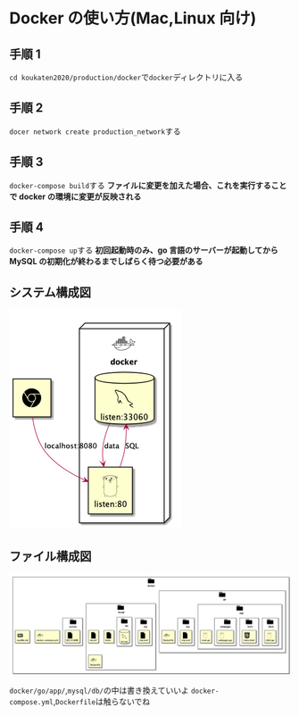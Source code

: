 # Docker の使い方(Mac,Linux 向け)

## 手順 1

`cd koukaten2020/production/docker`で`docker`ディレクトリに入る

## 手順 2

`docer network create production_network`する

## 手順 3

`docker-compose build`する
**ファイルに変更を加えた場合、これを実行することで docker の環境に変更が反映される**

## 手順 4

`docker-compose up`する
**初回起動時のみ、go 言語のサーバーが起動してから MySQL の初期化が終わるまでしばらく待つ必要がある**

## システム構成図

![img](./system/system.png)

## ファイル構成図

![file](./system/dir.png)

`docker/go/app/`,`mysql/db/`の中は書き換えていいよ
`docker-compose.yml`,`Dockerfile`は触らないでね

